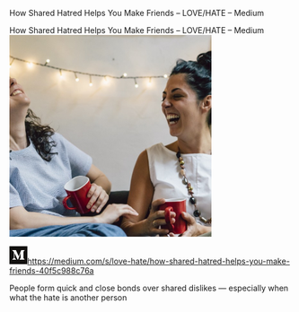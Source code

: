 How Shared Hatred Helps You Make Friends – LOVE/HATE – Medium

How Shared Hatred Helps You Make Friends – LOVE/HATE – Medium
![](../_resources/71b7b5b9c29c227f1253809a782525d0.png)

![](../_resources/dd8eb1a59fb41527560e73ccde148120.png)https://medium.com/s/love-hate/how-shared-hatred-helps-you-make-friends-40f5c988c76a

People form quick and close bonds over shared dislikes — especially when what the hate is another person